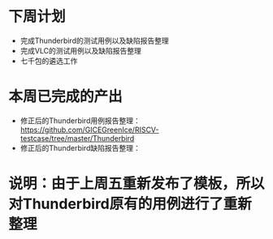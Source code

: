 # 下周计划  
* 完成Thunderbird的测试用例以及缺陷报告整理
* 完成VLC的测试用例以及缺陷报告整理
* 七千包的遴选工作
# 本周已完成的产出  
* 修正后的Thunderbird用例报告整理：https://github.com/GICEGreenIce/RISCV-testcase/tree/master/Thunderbird
* 修正后的Thunderbird缺陷报告整理：

# 说明：由于上周五重新发布了模板，所以对Thunderbird原有的用例进行了重新整理
